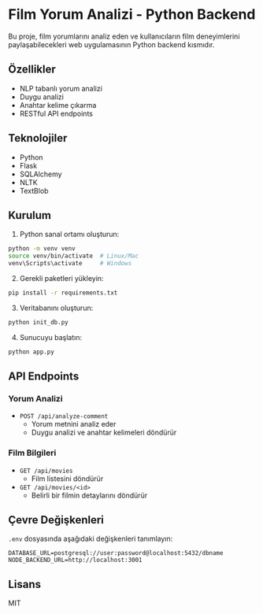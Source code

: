 # Film Yorum Analizi - Python Backend

Bu proje, film yorumlarını analiz eden ve kullanıcıların film deneyimlerini paylaşabilecekleri web uygulamasının Python backend kısmıdır.

## Özellikler

- NLP tabanlı yorum analizi
- Duygu analizi
- Anahtar kelime çıkarma
- RESTful API endpoints

## Teknolojiler

- Python
- Flask
- SQLAlchemy
- NLTK
- TextBlob

## Kurulum

1. Python sanal ortamı oluşturun:
```bash
python -m venv venv
source venv/bin/activate  # Linux/Mac
venv\Scripts\activate     # Windows
```

2. Gerekli paketleri yükleyin:
```bash
pip install -r requirements.txt
```

3. Veritabanını oluşturun:
```bash
python init_db.py
```

4. Sunucuyu başlatın:
```bash
python app.py
```

## API Endpoints

### Yorum Analizi
- `POST /api/analyze-comment`
  - Yorum metnini analiz eder
  - Duygu analizi ve anahtar kelimeleri döndürür

### Film Bilgileri
- `GET /api/movies`
  - Film listesini döndürür
- `GET /api/movies/<id>`
  - Belirli bir filmin detaylarını döndürür

## Çevre Değişkenleri

`.env` dosyasında aşağıdaki değişkenleri tanımlayın:
```
DATABASE_URL=postgresql://user:password@localhost:5432/dbname
NODE_BACKEND_URL=http://localhost:3001
```

## Lisans

MIT 